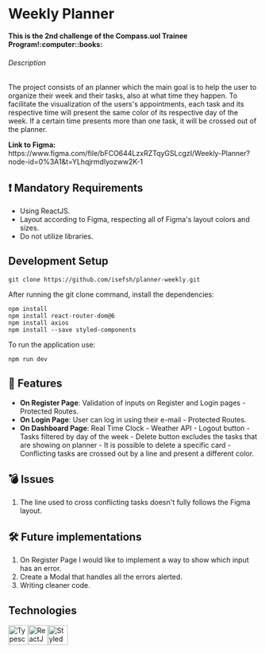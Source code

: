 # Weekly Planner
<aside><strong>This is the 2nd challenge of the Compass.uol Trainee Program!:computer::books:</strong></aside>

###### Description
<p>
The project consists of an planner which the main goal is to help the user to organize their week and their tasks, also at what time they happen. 
To facilitate the visualization of the users's appointments, each task and its respective time will present the same color of its respective day of the week. 
If a certain time presents more than one task, it will be crossed out of the planner.
</p>

<aside><strong>Link to Figma:</strong> https://www.figma.com/file/bFCO644LzxRZTqyGSLcgzI/Weekly-Planner?node-id=0%3A1&t=YLhqjrmdlyozww2K-1</aside>

## :heavy_exclamation_mark: Mandatory Requirements
<ul>
  <li>
    Using ReactJS.
  </li>
  <li>
    Layout according to Figma, respecting all of Figma's layout colors and sizes.
  </li>
  <li>
    Do not utilize libraries.
  </li>
</ul>

## Development Setup
`git clone https://github.com/isefsh/planner-weekly.git`

<p>After running the git clone command, install the dependencies:</p>

`npm install` <br/>
`npm install react-router-dom@6` <br/>
`npm install axios` <br/>
`npm install --save styled-components` <br/>

<p>To run the application use:</p>

`npm run dev`

## :wrench: Features
<ul>
  <li>
    <strong>On Register Page</strong>: Validation of inputs on Register and Login pages - Protected Routes.
  </li>
  <li>
    <strong>On Login Page</strong>: User can log in using their e-mail - Protected Routes.
  </li>
  <li>
    <strong>On Dashboard Page</strong>: Real Time Clock - Weather API - Logout button - Tasks filtered by day of the week - Delete button excludes the tasks that are showing on planner - It is possible to delete a specific card - Conflicting tasks are crossed out by a line and present a different color.
  </li>
</ul>

## :bomb: Issues
<ol>
  <li>The line used to cross conflicting tasks doesn't fully follows the Figma layout.</li>
</ol>

## :hammer_and_wrench: Future implementations
<ol>
  <li>On Register Page I would like to implement a way to show which input has an error.</li>
  <li>Create a Modal that handles all the errors alerted.</li>
  <li>Writing cleaner code.</li>
</ol>

## Technologies
<div style="display:flex;">
  <a><img src='https://upload.wikimedia.org/wikipedia/commons/thumb/4/4c/Typescript_logo_2020.svg/1200px-Typescript_logo_2020.svg.png' alt='Typescript' width='40' height='40'></a>
  <a><img src='https://icon-library.com/images/react-icon/react-icon-29.jpg' alt='ReactJS' width='40' height='40'></a>
  <a><img src='https://miro.medium.com/max/480/1*Iohnw2aOQ5EBghVoqKA7VA.png' alt='Styled Components' width='40' height='40'></a>
</div>
